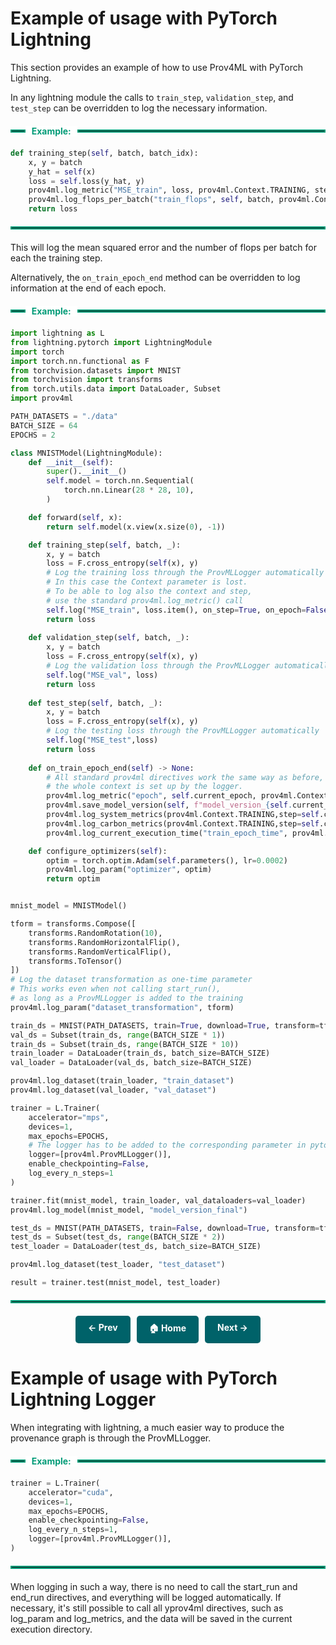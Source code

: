 
# Example of usage with PyTorch Lightning

This section provides an example of how to use Prov4ML with PyTorch Lightning.

In any lightning module the calls to `train_step`, `validation_step`, and `test_step` can be overridden to log the necessary information.

<div style="display: flex; align-items: center; margin: 20px 0;">
    <hr style="flex-grow: 0.05; border: 2px solid #009B77; margin: 0;">
    <span style="background: white; padding: 0 10px; font-weight: bold; color: #009B77;">Example:</span>
    <hr style="flex-grow: 1; border: 2px solid #009B77; margin: 0;">
</div>


```python
def training_step(self, batch, batch_idx):
    x, y = batch
    y_hat = self(x)
    loss = self.loss(y_hat, y)
    prov4ml.log_metric("MSE_train", loss, prov4ml.Context.TRAINING, step=self.current_epoch)
    prov4ml.log_flops_per_batch("train_flops", self, batch, prov4ml.Context.TRAINING,step=self.current_epoch)
    return loss
```


<hr style="border: 2px solid #009B77; margin: 20px 0;">

This will log the mean squared error and the number of flops per batch for each the training step.

Alternatively, the `on_train_epoch_end` method can be overridden to log information at the end of each epoch.

<div style="display: flex; align-items: center; margin: 20px 0;">
    <hr style="flex-grow: 0.05; border: 2px solid #009B77; margin: 0;">
    <span style="background: white; padding: 0 10px; font-weight: bold; color: #009B77;">Example:</span>
    <hr style="flex-grow: 1; border: 2px solid #009B77; margin: 0;">
</div>

```python
import lightning as L
from lightning.pytorch import LightningModule
import torch
import torch.nn.functional as F
from torchvision.datasets import MNIST
from torchvision import transforms
from torch.utils.data import DataLoader, Subset
import prov4ml

PATH_DATASETS = "./data"
BATCH_SIZE = 64
EPOCHS = 2

class MNISTModel(LightningModule):
    def __init__(self):
        super().__init__()
        self.model = torch.nn.Sequential(
            torch.nn.Linear(28 * 28, 10), 
        )

    def forward(self, x):
        return self.model(x.view(x.size(0), -1))

    def training_step(self, batch, _):
        x, y = batch
        loss = F.cross_entropy(self(x), y)
        # Log the training loss through the ProvMLLogger automatically
        # In this case the Context parameter is lost. 
        # To be able to log also the context and step, 
        # use the standard prov4ml.log_metric() call
        self.log("MSE_train", loss.item(), on_step=True, on_epoch=False, prog_bar=True, sync_dist=True)
        return loss
    
    def validation_step(self, batch, _):
        x, y = batch
        loss = F.cross_entropy(self(x), y)
        # Log the validation loss through the ProvMLLogger automatically
        self.log("MSE_val", loss)
        return loss
    
    def test_step(self, batch, _):
        x, y = batch
        loss = F.cross_entropy(self(x), y)
        # Log the testing loss through the ProvMLLogger automatically
        self.log("MSE_test",loss)
        return loss
    
    def on_train_epoch_end(self) -> None:
        # All standard prov4ml directives work the same way as before, 
        # the whole context is set up by the logger.
        prov4ml.log_metric("epoch", self.current_epoch, prov4ml.Context.TRAINING, step=self.current_epoch)
        prov4ml.save_model_version(self, f"model_version_{self.current_epoch}", prov4ml.Context.TRAINING, step=self.current_epoch)
        prov4ml.log_system_metrics(prov4ml.Context.TRAINING,step=self.current_epoch)
        prov4ml.log_carbon_metrics(prov4ml.Context.TRAINING,step=self.current_epoch)
        prov4ml.log_current_execution_time("train_epoch_time", prov4ml.Context.TRAINING, self.current_epoch)

    def configure_optimizers(self):
        optim = torch.optim.Adam(self.parameters(), lr=0.0002)
        prov4ml.log_param("optimizer", optim)
        return optim


mnist_model = MNISTModel()

tform = transforms.Compose([
    transforms.RandomRotation(10), 
    transforms.RandomHorizontalFlip(),
    transforms.RandomVerticalFlip(),
    transforms.ToTensor()
])
# Log the dataset transformation as one-time parameter
# This works even when not calling start_run(), 
# as long as a ProvMLLogger is added to the training
prov4ml.log_param("dataset_transformation", tform)

train_ds = MNIST(PATH_DATASETS, train=True, download=True, transform=tform)
val_ds = Subset(train_ds, range(BATCH_SIZE * 1))
train_ds = Subset(train_ds, range(BATCH_SIZE * 10))
train_loader = DataLoader(train_ds, batch_size=BATCH_SIZE)
val_loader = DataLoader(val_ds, batch_size=BATCH_SIZE)

prov4ml.log_dataset(train_loader, "train_dataset")
prov4ml.log_dataset(val_loader, "val_dataset")

trainer = L.Trainer(
    accelerator="mps",
    devices=1,
    max_epochs=EPOCHS,
    # The logger has to be added to the corresponding parameter in pytorch lightning
    logger=[prov4ml.ProvMLLogger()],
    enable_checkpointing=False, 
    log_every_n_steps=1
)

trainer.fit(mnist_model, train_loader, val_dataloaders=val_loader)
prov4ml.log_model(mnist_model, "model_version_final")

test_ds = MNIST(PATH_DATASETS, train=False, download=True, transform=tform)
test_ds = Subset(test_ds, range(BATCH_SIZE * 2))
test_loader = DataLoader(test_ds, batch_size=BATCH_SIZE)

prov4ml.log_dataset(test_loader, "test_dataset")

result = trainer.test(mnist_model, test_loader)
```

<hr style="border: 2px solid #009B77; margin: 20px 0;">


<div style="display: flex; justify-content: center; gap: 10px; margin-top: 20px;">
    <a href="usage_pytorch.md" style="text-decoration: none; background-color: #006269; color: white; padding: 10px 20px; border-radius: 5px; font-weight: bold; transition: 0.3s;">← Prev</a>
    <a href="." style="text-decoration: none; background-color: #006269; color: white; padding: 10px 20px; border-radius: 5px; font-weight: bold; transition: 0.3s;">🏠 Home</a>
    <a href="usage_itwinAI_logger.md" style="text-decoration: none; background-color: #006269; color: white; padding: 10px 20px; border-radius: 5px; font-weight: bold; transition: 0.3s;">Next →</a>
</div>

# Example of usage with PyTorch Lightning Logger

When integrating with lightning, a much easier way to produce the provenance graph is through the ProvMLLogger. 

<div style="display: flex; align-items: center; margin: 20px 0;">
    <hr style="flex-grow: 0.05; border: 2px solid #009B77; margin: 0;">
    <span style="background: white; padding: 0 10px; font-weight: bold; color: #009B77;">Example:</span>
    <hr style="flex-grow: 1; border: 2px solid #009B77; margin: 0;">
</div>


```python
trainer = L.Trainer(
    accelerator="cuda",
    devices=1,
    max_epochs=EPOCHS,
    enable_checkpointing=False, 
    log_every_n_steps=1, 
    logger=[prov4ml.ProvMLLogger()],
)
```

<hr style="border: 2px solid #009B77; margin: 20px 0;">

When logging in such a way, there is no need to call the start_run and end_run directives, and everything will be logged automatically. 
If necessary, it's still possible to call all yprov4ml directives, such as log_param and log_metrics, and the data will be saved in the current execution directory. 